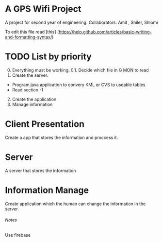 # A GPS Wifi Project
A project for second year of engineering.
Collaborators: Amit , Shiler, Shlomi

To edit this file read [this] (https://help.github.com/articles/basic-writing-and-formatting-syntax/)

# TODO List by priority
0. Everything must be working.
0.1. Decide which file in G MON to read
1. Create the server.
 - Program java application to convery KML or CVS to useable tables
  - Read section -1
2. Create the application
3. Manage information


# Client Presentation
Create a app that stores the information and proccess it.

# Server
A server that stores the information

# Information Manage
Create application which the human can change the information in the server.




###### Notes
Use firebase 
